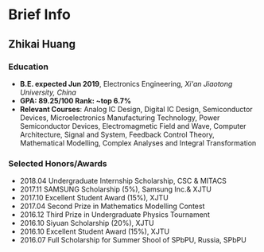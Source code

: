 # Brief Info

## Zhikai Huang

### Education

* **B.E. expected Jun 2019**, Electronics Engineering, _Xi'an Jiaotong University, China_
* **GPA: 89.25/100    Rank: ~top 6.7%**
* **Relevant Courses**: Analog IC Design, Digital IC Design, Semiconductor Devices, Microelectronics Manufacturing Technology, Power Semiconductor Devices, Electromagmetic Field and Wave, Computer Architecture, Signal and System, Feedback Control Theory, Mathematical Modelling, Complex Analyses and Integral Transformation

### Selected Honors/Awards

* 2018.04  Undergraduate Internship Scholarship, CSC & MITACS 
* 2017.11  SAMSUNG Scholarship \(5%\), Samsung Inc.& XJTU
* 2017.10  Excellent Student Award \(15%\), XJTU
* 2017.04  Second Prize in Mathematics Modelling Contest
* 2016.12 Third Prize in Undergraduate Physics Tournament
* 2016.10 Siyuan Scholarship \(20%\), XJTU
* 2016.10 Excellent Student Award \(15%\), XJTU
* 2016.07 Full Scholarship for Summer Shool of SPbPU, Russia, SPbPU



